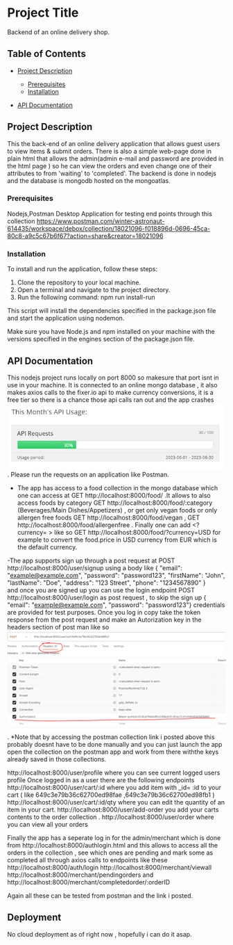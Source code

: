 # Project Title

Backend of an online delivery shop.

## Table of Contents

- [Project Description](#project-description)


  - [Prerequisites](#prerequisites)
  - [Installation](#installation)


- [API Documentation](#api-documentation)

## Project Description

This the back-end of an online delivery application that allows guest users to view items & submit orders. There is also a simple web-page done in plain html that allows the admin(admin e-mail and password are provided in the html page )  so he can view the orders and even change one of their attributes to from 'waiting' to 'completed'. The backend is done in nodejs and the database is mongodb hosted on the mongoatlas.


### Prerequisites

Nodejs,Postman Desktop Application for testing end points through this collection https://www.postman.com/winter-astronaut-614435/workspace/debox/collection/18021096-f018896d-0696-45ca-80c8-a9c5c67b6f67?action=share&creator=18021096 

### Installation

To install and run the application, follow these steps:

1. Clone the repository to your local machine.
2. Open a terminal and navigate to the project directory.
3. Run the following command:
   npm run install-run

This script will install the dependencies specified in the package.json file and start the application using nodemon.

Make sure you have Node.js and npm installed on your machine with the versions specified in the engines section of the package.json file.



## API Documentation
This nodejs project runs locally on port 8000 so makesure that port isnt in use in your machine. It is  connected to an online mongo database , it also makes axios calls to the fixer.io api to make currency conversions, it is a free tier so there is a chance those api calls ran out and the app crashes ![Alt text](image.png). Please run the requests on an application like Postman.


- The app has access to a food collection in the mongo database which one can access at GET http://localhost:8000/food/ .It allows to  also access foods by category  GET http://localhost:8000/food/:category   (Beverages/Main Dishes/Appetizers) , or get only vegan foods or only allergen free foods GET http://localhost:8000/food/vegan , GET http://localhost:8000/food/allergenfree .
Finally one  can add <?currency=   >   like so GET http://localhost:8000/food/?currency=USD for example to convert the food.price in USD currency from EUR which is the default currency.

-The app supports sign up through a post request at POST http://localhost:8000/user/signup  using a body like 
{
  "email": "example@example.com",
  "password": "password123",
  "firstName": "John",
  "lastName": "Doe",
  "address": "123 Street",
  "phone": "1234567890"
}  
and once  you are signed up you can use the login endpoint POST http://localhost:8000/user/login as post request  , to skip the sign up  {
  "email": "example@example.com",
  "password": "password123"} credentials are provided for test purposes.
Once you log in copy take the token response from the post request and make an Autorization key in the headers section of post man like so ![Alt text](image-1.png)  . *Note that by accessing the postman collection link i posted above this probably doesnt have to be done manually and you can just launch the app open the collection on the postman app and work from there withthe keys already saved in those collections.

http://localhost:8000/user/profile where you can see current logged users profile
Once logged in as a user there are the following endpoints    http://localhost:8000/user/cart/:id where you add item with _id= :id to your cart ( like 649c3e79b36c62700ed98fae ,649c3e79b36c62700ed98fb1 )
http://localhost:8000/user/cart/:id/qty where you can edit the quantity of an item in your cart. 
http://localhost:8000/user/add-order you add your carts contents to the order collection .
http://localhost:8000/user/order where you can view all your orders

Finally the app has a seperate log in for the admin/merchant which is done from http://localhost:8000/authlogin.html and  this allows  to access all the orders in the collection , see which ones are pending and mark some as completed all through axios calls to endpoints like these 
http://localhost:8000/auth/login
http://localhost:8000/merchant/viewall 
http://localhost:8000/merchant/pendingorders and 
http://localhost:8000/merchant/completedorder/:orderID

Again all these can be tested from postman and the link i posted.


## Deployment

No cloud deployment as of right now , hopefully i can do it asap.

